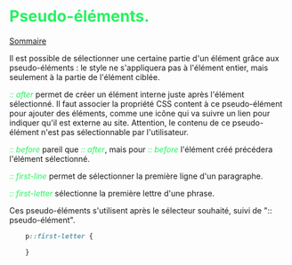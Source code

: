 
# <span style="color:#26f260;">**Pseudo-éléments.**</span>

[Sommaire](./00-Sommaire.md)

Il est possible de sélectionner une certaine partie d'un élément grâce aux pseudo-éléments : le style ne s'appliquera pas à l'élément entier, mais seulement à la partie de l'élément ciblée.

<span style="color:#26f260;">*:: after*</span> permet de créer un élément interne juste après l'élément sélectionné. Il faut associer la propriété CSS content à ce pseudo-élément pour ajouter des éléments, comme une icône qui va suivre un lien pour indiquer qu'il est externe au site. Attention, le contenu de ce pseudo-élément n'est pas sélectionnable par l'utilisateur.

<span style="color:#26f260;">*:: before*</span> pareil que <span style="color:#26f260;">*:: after*</span>, mais pour <span style="color:#26f260;">*:: before*</span> l'élément créé précédera l'élément sélectionné.

<span style="color:#26f260;">*:: first-line*</span> permet de sélectionner la première ligne d'un paragraphe.

<span style="color:#26f260;">*:: first-letter*</span> sélectionne la première lettre d'une phrase.

Ces pseudo-éléments s'utilisent après le sélecteur souhaité, suivi de ":: pseudo-élément".

```css
    p::first-letter {

    }
```
